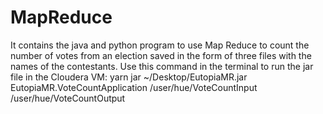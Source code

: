 # MapReduce
It contains the java and python program to use Map Reduce to count the number of votes from an election saved in the form of three files with the names of the contestants.
Use this command in the terminal to run the jar file in the Cloudera VM:
  yarn jar ~/Desktop/EutopiaMR.jar EutopiaMR.VoteCountApplication /user/hue/VoteCountInput /user/hue/VoteCountOutput
